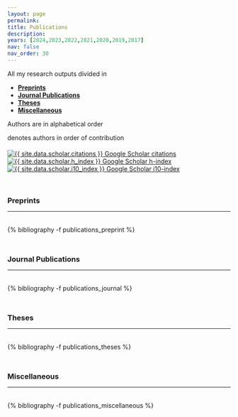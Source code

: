 ```yaml
---
layout: page
permalink: 
title: Publications
description: 
years: [2024,2023,2022,2021,2020,2019,2017]
nav: false
nav_order: 30
---
```

<!-- _pages/publications.md -->

<p> 
All my research outputs divided in 
</p>


<p>
<ul>
    <li><a href="#preprint"><b>Preprints</b></a></li>
    <li><a href="#journal"><b>Journal Publications</b></a></li>
    <li><a href="#theses"><b>Theses</b></a></li>
    <li><a href="#miscellaneous"><b>Miscellaneous</b></a></li>
</ul>
</p>


<p>
Authors are in alphabetical order
</p>
<p>
<i class="fas fa-hashtag" style="font-size: 0.9em;"></i> denotes authors in order of contribution
</p>



<div class="large-badges" style="margin-top: 1.2rem;">
    <a href="https://scholar.google.com/citations?user={{ site.data.scholar.id }}">
        <img src="https://img.shields.io/badge/citations-{{ site.data.scholar.citations }}-000000?style=flat" 
        alt="{{ site.data.scholar.citations }} Google Scholar citations">
    </a>
    <a href="https://scholar.google.com/citations?user={{ site.data.scholar.id }}" aria-label="Google Scholar link" role="button">
        <img src="https://img.shields.io/badge/h--index-{{ site.data.scholar.h_index }}-000000?style=flat" 
        alt="{{ site.data.scholar.h_index }} Google Scholar h-index">
    </a>
    <a href="https://scholar.google.com/citations?user={{ site.data.scholar.id }}" aria-label="Google Scholar link" role="button">
        <img src="https://img.shields.io/badge/i10--index-{{ site.data.scholar.i10_index }}-000000?style=flat" 
        alt="{{ site.data.scholar.i10_index }} Google Scholar i10-index">
    </a>
</div>




<div class="publications">

<a id="preprint"><h3 style="margin-top: 3.3rem; margin-bottom: 0.3rem;"><b>Preprints</b></h3></a> 
<hr style="color: var(--global-text-color); height: 1px; margin-bottom: 2rem;">
{% bibliography -f publications_preprint %}


<a id="journal"><h3 style="margin-top: 3rem; margin-bottom: 0.3rem;"><b>Journal Publications</b></h3></a>
<hr style="color: var(--global-text-color); height: 1px; margin-bottom: 2rem;">
{% bibliography -f publications_journal %}


<a id="theses"><h3 style="margin-top: 3rem; margin-bottom: 0.3rem;"><b>Theses</b></h3></a>
<hr style="color: var(--global-text-color); height: 1px; margin-bottom: 2rem;">
{% bibliography -f publications_theses %}


<a id="miscellaneous"><h3 style="margin-top: 3rem; margin-bottom: 0.3rem;"><b>Miscellaneous</b></h3></a>
<hr style="color: var(--global-text-color); height: 1px; margin-bottom: 2rem;">
{% bibliography -f publications_miscellaneous %}

</div>